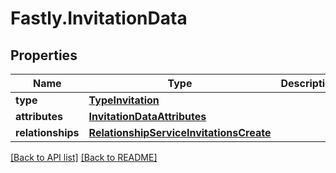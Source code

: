 # Fastly.InvitationData

## Properties

Name | Type | Description | Notes
------------ | ------------- | ------------- | -------------
**type** | [**TypeInvitation**](TypeInvitation.md) |  | [optional] 
**attributes** | [**InvitationDataAttributes**](InvitationDataAttributes.md) |  | [optional] 
**relationships** | [**RelationshipServiceInvitationsCreate**](RelationshipServiceInvitationsCreate.md) |  | [optional] 


[[Back to API list]](../../README.md#endpoints) [[Back to README]](../../README.md)
